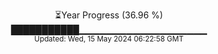 <p align="center">
⏳Year Progress (36.96 %) <br>
███████████▁▁▁▁▁▁▁▁▁▁▁▁▁▁▁▁▁▁▁ <br>
<sub>Updated: Wed, 15 May 2024 06:22:58 GMT</sub>
</p>

